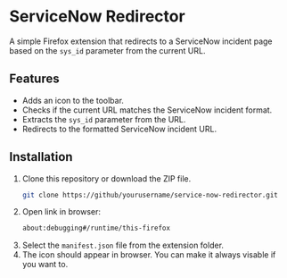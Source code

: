 # ServiceNow Redirector

A simple Firefox extension that redirects to a ServiceNow incident page based on the `sys_id` parameter from the current URL.

## Features

- Adds an icon to the toolbar.
- Checks if the current URL matches the ServiceNow incident format.
- Extracts the `sys_id` parameter from the URL.
- Redirects to the formatted ServiceNow incident URL.

## Installation

1. Clone this repository or download the ZIP file.
   ```bash
   git clone https://github/yourusername/service-now-redirector.git
2. Open link in browser:
   ```bash
   about:debugging#/runtime/this-firefox
3. Select the `manifest.json` file from the extension folder.
4. The icon should appear in browser. You can make it always visable if you want to.
